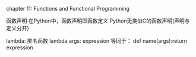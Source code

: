 chapter 11:
	Functions and Functional Programming


函数声明
	在Python中，函数声明即函数定义
	Python无类似C的函数声明(声明与定义分开)


lambda:
	匿名函数
	lambda args: expression
	等同于：
	def name(args):return expression
